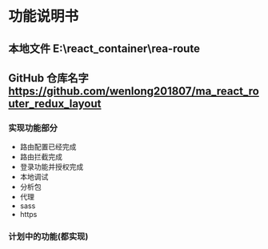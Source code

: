 #  功能说明书 
##  本地文件  E:\react_container\rea-route
##  GitHub 仓库名字 https://github.com/wenlong201807/ma_react_router_redux_layout

###  实现功能部分

-  路由配置已经完成
-  路由拦截完成
-  登录功能并授权完成
-  本地调试
-  分析包
-  代理
-  sass
-  https


###  计划中的功能(都实现)